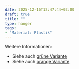 ```yaml
---
date: 2025-12-16T12:47:44+02:00
draft: true
title: ""
type: hanger
tags:
- "Material: Plastik"
---
```


<div class="notes">
  Weitere Informationen:
  <ul>
    <li>Siehe auch <a href="/post/158">grüne Variante</a></li>
    <li>Siehe auch <a href="/post/81">orange Variante</a></li>
  </ul>
</div>
